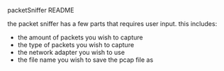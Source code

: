 packetSniffer README

the packet sniffer has a few parts that requires user input. this includes:
- the amount of packets you wish to capture
- the type of packets you wish to capture
- the network adapter you wish to use
- the file name you wish to save the pcap file as